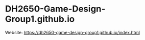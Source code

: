 # DH2650-Game-Design-Group1.github.io

Website: https://dh2650-game-design-group1.github.io/index.html
